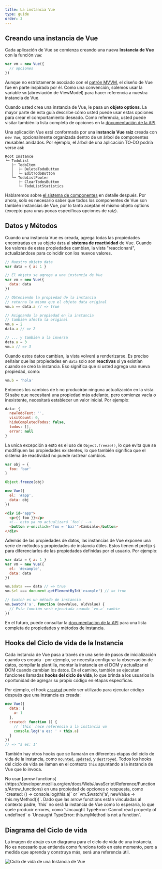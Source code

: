 ```yaml
---
title: La instancia Vue
type: guide
order: 3
---
```


## Creando una instancia de Vue

Cada aplicación de Vue se comienza creando una nueva **Instancia de Vue** con la función `Vue`:

```js
var vm = new Vue({
  // opciones
})
```

Aunque no estrictamente asociado con el [patrón MVVM](https://en.wikipedia.org/wiki/Model_View_ViewModel), el diseño de Vue fue en parte inspirado por él.
Como una convención, solemos usar la variable `vm` (abreviación de ViewModel) para hacer referencia a nuestra instancia de Vue.

Cuando usted crea una instancia de Vue, le pasa un **objeto options**. La mayor parte de esta guía describe cómo usted puede usar estas opciones para crear el comportamiento deseado.
Como referencia, usted puede visitar también la lista completa de opciones en la [documentación de la API](../api/#Options-Data).

Una aplicación Vue está conformada por una **instancia Vue raíz** creada con `new Vue`, opcionalmente organizada dentro de un árbol de componentes reusables anidados. Por ejemplo, el árbol de una aplicación TO-DO podría verse así:

```
Root Instance
└─ TodoList
   ├─ TodoItem
   │  ├─ DeleteTodoButton
   │  └─ EditTodoButton
   └─ TodoListFooter
      ├─ ClearTodosButton
      └─ TodoListStatistics
```

Hablaremos sobre [el sistema de componentes](components.html) en detalle después. Por ahora, solo es necesario saber que todos los componentes de Vue son también instancias de Vue, por lo tanto aceptan el mismo objeto options (excepto para unas pocas específicas opciones de raíz).

## Datos y Métodos

Cuando una instancia Vue es creada, agrega todas las propiedades encontradas en su objeto `data` al **sistema de reactividad** de Vue. Cuando los valores de estas propiedades cambian, la vista "reaccionará", actualizándose para coincidir con los nuevos valores.

```js
// Nuestro objeto data
var data = { a: 1 }

// El objeto se agrega a una instancia de Vue
var vm = new Vue({
  data: data
})

// Obteniendo la propiedad de la instancia
// retorna lo mismo que el objeto data original
vm.a == data.a // => true

// Asignando la propiedad en la instancia
// también afecta la original
vm.a = 2
data.a // => 2

// ... y también a la inversa
data.a = 3
vm.a // => 3
```

Cuando estos datos cambian, la vista volverá a renderizarse. Es preciso señalar que las propiedades en `data` solo son **reactivas** si ya existían cuando se creó la instancia. Eso significa que si usted agrega una nueva propiedad, como:

```js
vm.b = 'hola'
```

Entonces los cambios de `b` no producirán ninguna actualización en la vista. Si sabe que necesitará una propiedad más adelante, pero comienza vacía o inexistente, necesitará establecer un valor inicial. Por ejemplo:

```js
data: {
  newTodoText: '',
  visitCount: 0,
  hideCompletedTodos: false,
  todos: [],
  error: null
}
```

La unica excepción a esto es el uso de `Object.freeze()`, lo que evita que se modifiquen las propiedades existentes, lo que también significa que el sistema de reactividad no puede rastrear cambios.

```js
var obj = {
  foo: 'bar'
}

Object.freeze(obj)

new Vue({
  el: '#app',
  data: obj
})
```

```html
<div id="app">
  <p>{{ foo }}</p>
  <!-- esto ya no actualizará `foo`! -->
  <button v-on:click="foo = 'baz'">Cámbialo</button>
</div>
```

Además de las propiedades de datos, las instancias de Vue exponen una serie de métodos y propiedades de instancia útiles. Estos tienen el prefijo `$` para diferenciarlos de las propiedades definidas por el usuario. Por ejemplo:

```js
var data = { a: 1 }
var vm = new Vue({
  el: '#example',
  data: data
})

vm.$data === data // => true
vm.$el === document.getElementById('example') // => true

// $watch es un método de instancia
vm.$watch('a', function (newValue, oldValue) {
  // Esta función será ejecutada cuando `vm.a` cambie
})
```

En el futuro, puede consultar la [documentación de la API](../api/#Instance-Properties) para una lista completa de propiedades y métodos de instancia.

## Hooks del Ciclo de vida de la Instancia

Cada instancia de Vue pasa a través de una serie de pasos de inicialización cuando es creada - por ejemplo, se necesita configurar la observación de datos, compilar la plantilla, montar la instancia en el DOM y actualizar el DOM cuando cambian los datos. En el camino, también se ejecutan funciones llamadas **hooks del ciclo de vida**, lo que brinda a los usuarios la oportunidad de agregar su propio código en etapas específicas.

Por ejemplo, el hook [`created`](../api/#created) puede ser utilizado para ejecutar código después que una instancia es creada:

```js
new Vue({
  data: {
    a: 1
  },
  created: function () {
    // `this` hace referencia a la instancia vm
    console.log('a es: ' + this.a)
  }
})
// => "a es: 1"
```

También hay otros hooks que se llamarán en diferentes etapas del ciclo de vida de la instancia, como [`mounted`](../api/#mounted), [`updated`](../api/#updated), y [`destroyed`](../api/#destroyed). Todos los hooks del ciclo de vida se llaman en el contexto `this` apuntando a la instancia de Vue que lo invoca.

<p class="tip">No usar [arrow functions](https://developer.mozilla.org/en/docs/Web/JavaScript/Reference/Functions/Arrow_functions) en una propiedad de opciones o respuesta, como `created: () => console.log(this.a)` or `vm.$watch('a', newValue => this.myMethod())`. Dado que las arrow functions están vinculadas al contexto padre, `this` no será la instancia de Vue como lo esperaría, lo que suele producir errores, como 'Uncaught TypeError: Cannot read property of undefined` o `Uncaught TypeError: this.myMethod is not a function`.</p>

## Diagrama del Ciclo de vida

La imagen de abajo es un diagrama para el ciclo de vida de una instancia. No es necesario que entienda como funciona todo en este momento, pero a medida que aprenda y construya más, será una referencia útil.

![Ciclo de vida de una Instancia de Vue](/images/lifecycle.png)
